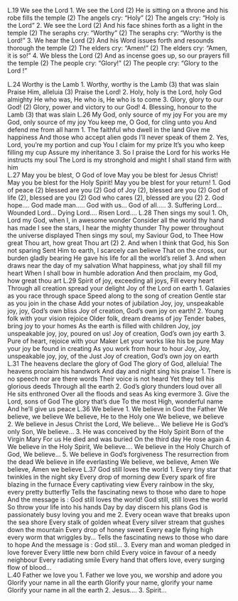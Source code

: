 L.19	We see the Lord
	1.	We see the Lord (2)
		He is sitting on a throne and his robe fills the temple (2)
		The angels cry: “Holy”  (2)
		The angels cry: “Holy is the Lord”
	2.	We see the Lord (2)
		And his face shines forth as a light in the  temple (2)
		The seraphs cry: “Worthy” (2)
		The seraphs cry: “Worthy is the Lord!”
	3.	We hear the Lord (2)
		And his Word issues forth and resounds
		thorough the temple (2)
		The elders cry: “Amen!” (2)
		The elders cry: “Amen, it is so!”
	4.	We bless the Lord (2)
		And as incense goes up, so our prayers fill the temple (2)
		The people cry: “Glory!” (2)
		The people cry: “Glory to the Lord !”
		
L.24	Worthy is the Lamb
	1.	Worthy, worthy is the Lamb (3) that was slain
		Praise Him, alleluia (3) Praise the Lord!
	2.	Holy, holy is the Lord, holy God almighty
		He who was, He who is, He who is to come
	3.	Glory, glory to our God! (2)
		Glory, power and victory to our God!
	4.	Blessing, honour to the Lamb (3) that was slain
L.26	My God, only source of my joy
		For you are my God, only source of my joy
		You keep me, O God, for cling unto you
		And defend me from all harm
	1.	The faithful who dwell in the land
		Give me happiness
		And those who accept alien gods
		I’ll never speak of them
	2.	Yes, Lord, you’re my portion and cup
		You I claim for my prize
		It’s you who keep filling my cup
		Assure my inheritance
	3.	So I praise the Lord for his works
		He instructs my soul
		The Lord is my stronghold and might
		I shall stand firm with him          
L.27	May you be blest, O God of love
		May you be blest for Jesus Christ!
		May you be blest for the Holy Spirit!
		May you be blest for your return!
	1.	God of peace (2) blessed are you (2)
		God of Joy (2), blessed are you (2)
		God of life (2), blessed are you (2)
		God who cares (2), blessed are you (2)
	2.	God hope…. God made man…..
		God with us… God of all…..
	3.	Suffering Lord… Wounded Lord…
		Dying Lord…. Risen Lord….
L.28	Then sings my soul
	1.	Oh, Lord my God, when I, in awesome wonder
		Consider all the world thy hand has made
		I see the stars, I hear the mighty thunder
		Thy power throughout the universe displayed
		Then sings my soul, my Saviour God, to  Thee
		How great Thou art, how great Thou art (2)
	2.	And when I think that God, his Son not sparing
		Sent Him to earth, I scarcely can believe
		That on the cross, our burden gladly bearing
		He gave his life for all the world’s relief
	3.	And when draws near the day of my salvation
		What happiness, what joy shall fill my heart
		When I shall bow in humble adoration
		And then proclaim, my God, how great thou art
L.29	Spirit of joy, exceeding all joys,
		Fill every heart
		Through all creation spread your delight
		Joy of the Lord on earth
	1.	Galaxies as you race through space
		Speed along to the song of creation
		Gentle star as you join in the chase
		Add your notes of jubilation
		Joy, joy, unspeakable joy, joy, God’s own bliss
		Joy of creation, God’s own joy on earth!
	2.	Young folk with your vision rejoice
		Older folk, dream dreams of joy
		Tender babes, bring joy to your homes
		As the earth is filled with children
		Joy, joy unspeakable joy, joy, poured on us!
		Joy of creation, God’s own joy earth
	3.	Pure of heart, rejoice with your Maker
		Let your works like his be pure
		May your joy be found in creating
		As you work from hour to hour
		Joy, Joy, unspeakable joy, joy, of the Just
		Joy of creation, God’s own joy on earth 
L.31	The heavens declare the glory of God
		The glory of God, alleluia!
		The heavens proclaim his handwork
		And day and night sing his praise
	1.	There is no speech nor are there words
		Their voice is not heard
		Yet they tell his glorious deeds
		Through all the earth
	2.	God’s glory thunders loud over all
		He sits enthroned
		Over all the floods and seas
		As king evermore
	3.	Give the Lord, sons of God
		The glory that’s due
		To the most High, wonderful name
		And he’ll give us peace
L.36	We believe
	1.	We believe in God the Father
		We believe, we believe
		We believe, He to the Holy one
		We believe, we believe
	2.	We believe in Jesus Christ the Lord, We believe…
		We believe He is God’s only Son, We believe…
	3.	He was conceived by the Holy Spirit
		Born of the Virgin Mary
		For us He died and was buried
		On the third day He rose again
	4.	We believe in the Holy Spirit, We believe….
		We believe in the Holy Church of God, We believe…
	5.	We believe in God’s forgiveness
		The resurrection from the dead
		We believe in life everlasting
		We believe, we believe, Amen
		We believe, Amen we believe
L.37	God still loves the world
	1.	Every tiny star that twinkles in the night sky
		Every drop of morning dew
		Every spark of fire blazing in the furnace
		Every captivating view
		Every rainbow in the sky, every pretty butterfly
		Tells the fascinating news to those who dare to hope
		And the message is :
		God still loves the world!
		God still, still loves the world
		So throw your life into his hands
		Day by day discern his plans
		God is passionately busy loving you and me
	2.	Every ocean wave that breaks upon the sea shore
		Every stalk of golden wheat
		Every silver stream that gushes down the mountain
		Every drop of honey sweet
		Every eagle flying high every worm that wriggles by…
		Tells the fascinating news to those who dare to hope
		And the message is :
		God stil…
	3.	Every man and woman pledged in love forever
		Every little new born child
		Every voice in favour of a needy neighbour
		Every radiating smile
		Every hand that offers love, every surging flow of blood…	
L.40	Father we love you
	1.	Father we love you, we worship and adore you
		Glorify your name in all the earth
		Glorify your name, glorify your name
		Glorify your name in all the earth
	2.	Jesus….
	3.	Spirit…